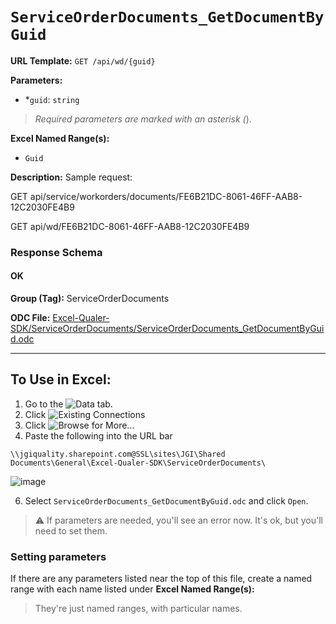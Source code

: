 # `ServiceOrderDocuments_GetDocumentByGuid`

**URL Template:**
`GET /api/wd/{guid}`

**Parameters:**
- *`guid`: `string`


> *Required parameters are marked with an asterisk (*).

**Excel Named Range(s):**
- `Guid`


**Description:**
Sample request:
            
GET api/service/workorders/documents/FE6B21DC-8061-46FF-AAB8-12C2030FE4B9
            
GET api/wd/FE6B21DC-8061-46FF-AAB8-12C2030FE4B9

### Response Schema

#### OK


**Group (Tag):**
ServiceOrderDocuments

**ODC File:**
[Excel-Qualer-SDK/ServiceOrderDocuments/ServiceOrderDocuments_GetDocumentByGuid.odc](https://github.com/Johnson-Gage-Inspection-Inc/qualer-sdk-odc/blob/main/Excel-Qualer-SDK/ServiceOrderDocuments/ServiceOrderDocuments_GetDocumentByGuid.odc)

---

To Use in Excel:
---

1. Go to the ![`Data`](https://github.com/user-attachments/assets/da437a70-57b3-4c5b-bb01-4910ece19ed1)
 tab.
3. Click ![Existing Connections](https://github.com/user-attachments/assets/a2f1ed67-b2e0-4c23-ac90-68c870e60289)
4. Click ![`Browse for More...`](https://github.com/user-attachments/assets/8e698494-6865-41e7-b6fa-043aea81809a)
5. Paste the following into the URL bar
```
\\jgiquality.sharepoint.com@SSL\sites\JGI\Shared Documents\General\Excel-Qualer-SDK\ServiceOrderDocuments\
```

![image](https://github.com/user-attachments/assets/1e1a8d87-0377-446d-aaf5-d78562991db3)

6. Select `ServiceOrderDocuments_GetDocumentByGuid.odc` and click `Open`.

> ⚠️ If parameters are needed, you'll see an error now. It's ok, but you'll need to set them.

### Setting parameters
If there are any parameters listed near the top of this file, create a named range with each name listed under **Excel Named Range(s):**
> They're just named ranges, with particular names.

